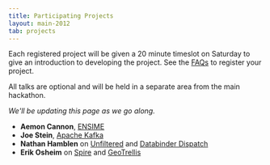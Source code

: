 ```yaml
---
title: Participating Projects
layout: main-2012
tab: projects
---
```


Each registered project will be given a 20 minute timeslot on Saturday to give an introduction to developing the project. See the [FAQs](faq.html) to register your project.

All talks are optional and will be held in a separate area from the main
hackathon.

*We'll be updating this page as we go along.*

* **Aemon Cannon**, [ENSIME](https://github.com/aemoncannon/ensime)
* **Joe Stein**, [Apache Kafka](http://incubator.apache.org/kafka/)
* **Nathan Hamblen** on [Unfiltered](https://github.com/n8han/Unfiltered) and [Databinder Dispatch](https://github.com/n8han/Databinder-Dispatch)
* **Erik Osheim** on [Spire](https://github.com/non/spire) and [GeoTrellis](https://github.com/azavea/geotrellis)